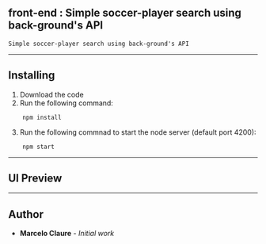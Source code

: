 ## front-end : Simple soccer-player search using back-ground's API
```
Simple soccer-player search using back-ground's API
```
---
## Installing

1. Download the code
2. Run the following command:
```
    npm install
```
3. Run the following commnad to start the node server (default port 4200):
```
    npm start
```
---
## UI Preview


---
## Author

* **Marcelo Claure** - *Initial work*
